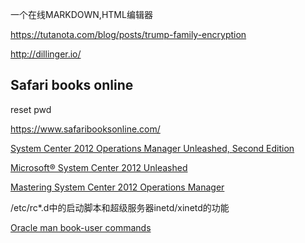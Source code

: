 一个在线MARKDOWN,HTML编辑器

https://tutanota.com/blog/posts/trump-family-encryption

http://dillinger.io/

## Safari books online

reset pwd

https://www.safaribooksonline.com/

[System Center 2012 Operations Manager Unleashed, Second Edition](https://www.safaribooksonline.com/library/view/system-center-2012/9780132953870/)

[Microsoft® System Center 2012 Unleashed](https://www.safaribooksonline.com/library/view/microsoft-system-center/9780133057324/)

[Mastering System Center 2012 Operations Manager](https://www.safaribooksonline.com/library/view/mastering-system-center/9781118238424/)


/etc/rc*.d中的启动脚本和超级服务器inetd/xinetd的功能

[Oracle man book-user commands](https://docs.oracle.com/cd/E23824_01/pdf/821-1461.pdf)

